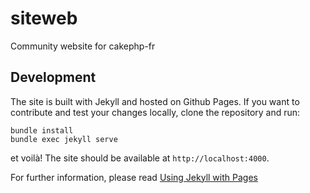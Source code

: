 siteweb
=======

Community website for cakephp-fr

## Development

The site is built with Jekyll and hosted on Github Pages.
If you want to contribute and test your changes locally, clone the repository and run:

```
bundle install
bundle exec jekyll serve
```

et voilà! The site should be available at `http://localhost:4000`.

For further information, please read [Using Jekyll with Pages](https://help.github.com/articles/using-jekyll-with-pages/)
